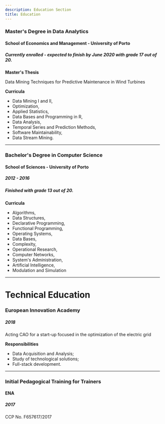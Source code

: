 ```yaml
---
description: Education Section
title: Education
---
```

### Master's Degree in Data Analytics
#### School of Economics and Management - University of Porto
##### Currently enrolled - expected to finish by June 2020 with grade 17 out of 20.

**Master's Thesis**

Data Mining Techniques for Predictive Maintenance in Wind Turbines

**Curricula**
* Data Mining I and II, 
* Optimization, 
* Applied Statistics, 
* Data Bases and Programming in R, 
* Data Analysis, 
* Temporal Series and Prediction Methods, 
* Software Maintainability, 
* Data Stream Mining.
___________________________________________________________________________

### Bachelor's Degree in Computer Science
#### School of Sciences - University of Porto
##### 2012 - 2016 
##### Finished with grade 13 out of 20.

**Curricula**
* Algorithms, 
* Data Structures, 
* Declarative Programming, 
* Functional Programming, 
* Operating Systems, 
* Data Bases, 
* Complexity, 
* Operational Research, 
* Computer Networks, 
* System's Administration, 
* Artificial Intelligence, 
* Modulation and Simulation

___________________________________________________________________________

# Technical Education

### European Innovation Academy
##### 2018

Acting CAO for a start-up focused in the optimization of the electric grid


**Responsibilities**
* Data Acquisition and Analysis; 
* Study of technological solutions; 
* Full-stack development.

___________________________________________________________________________

### Initial Pedagogical Training for Trainers
#### ENA
##### 2017

CCP No. F657617/2017